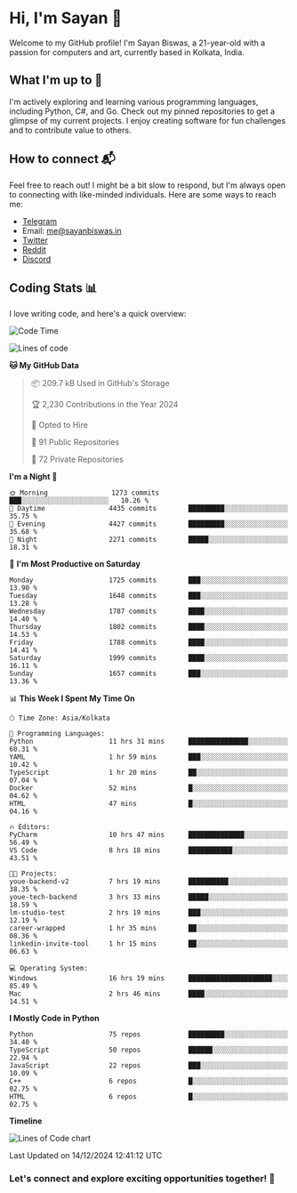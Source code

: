 # Hi, I'm Sayan 👋

Welcome to my GitHub profile! I'm Sayan Biswas, a 21-year-old with a passion for computers and art, currently based in Kolkata, India.

## What I'm up to 🚀

I'm actively exploring and learning various programming languages, including Python, C#, and Go. Check out my pinned repositories to get a glimpse of my current projects. I enjoy creating software for fun challenges and to contribute value to others.

## How to connect 📬

Feel free to reach out! I might be a bit slow to respond, but I'm always open to connecting with like-minded individuals. Here are some ways to reach me:

- [Telegram](https://t.me/dank_as_fuck)
- Email: [me@sayanbiswas.in](mailto:me@sayanbiswas.in)
- [Twitter](https://twitter.com/TheDankDel)
- [Reddit](https://www.reddit.com/user/dank_as_fuck_/)
- [Discord](https://discordapp.com/users/506536929152466945)

## Coding Stats 📊

I love writing code, and here's a quick overview:

<!--START_SECTION:waka-->
![Code Time](http://img.shields.io/badge/Code%20Time-1%2C992%20hrs%2015%20mins-blue)

![Lines of code](https://img.shields.io/badge/From%20Hello%20World%20I%27ve%20Written-6.3%20million%20lines%20of%20code-blue)

**🐱 My GitHub Data** 

> 📦 209.7 kB Used in GitHub's Storage 
 > 
> 🏆 2,230 Contributions in the Year 2024
 > 
> 💼 Opted to Hire
 > 
> 📜 91 Public Repositories 
 > 
> 🔑 72 Private Repositories 
 > 
**I'm a Night 🦉** 

```text
🌞 Morning                1273 commits        ███░░░░░░░░░░░░░░░░░░░░░░   10.26 % 
🌆 Daytime                4435 commits        █████████░░░░░░░░░░░░░░░░   35.75 % 
🌃 Evening                4427 commits        █████████░░░░░░░░░░░░░░░░   35.68 % 
🌙 Night                  2271 commits        █████░░░░░░░░░░░░░░░░░░░░   18.31 % 
```
📅 **I'm Most Productive on Saturday** 

```text
Monday                   1725 commits        ███░░░░░░░░░░░░░░░░░░░░░░   13.90 % 
Tuesday                  1648 commits        ███░░░░░░░░░░░░░░░░░░░░░░   13.28 % 
Wednesday                1787 commits        ████░░░░░░░░░░░░░░░░░░░░░   14.40 % 
Thursday                 1802 commits        ████░░░░░░░░░░░░░░░░░░░░░   14.53 % 
Friday                   1788 commits        ████░░░░░░░░░░░░░░░░░░░░░   14.41 % 
Saturday                 1999 commits        ████░░░░░░░░░░░░░░░░░░░░░   16.11 % 
Sunday                   1657 commits        ███░░░░░░░░░░░░░░░░░░░░░░   13.36 % 
```


📊 **This Week I Spent My Time On** 

```text
🕑︎ Time Zone: Asia/Kolkata

💬 Programming Languages: 
Python                   11 hrs 31 mins      ███████████████░░░░░░░░░░   60.31 % 
YAML                     1 hr 59 mins        ███░░░░░░░░░░░░░░░░░░░░░░   10.42 % 
TypeScript               1 hr 20 mins        ██░░░░░░░░░░░░░░░░░░░░░░░   07.04 % 
Docker                   52 mins             █░░░░░░░░░░░░░░░░░░░░░░░░   04.62 % 
HTML                     47 mins             █░░░░░░░░░░░░░░░░░░░░░░░░   04.16 % 

🔥 Editors: 
PyCharm                  10 hrs 47 mins      ██████████████░░░░░░░░░░░   56.49 % 
VS Code                  8 hrs 18 mins       ███████████░░░░░░░░░░░░░░   43.51 % 

🐱‍💻 Projects: 
youe-backend-v2          7 hrs 19 mins       ██████████░░░░░░░░░░░░░░░   38.35 % 
youe-tech-backend        3 hrs 33 mins       █████░░░░░░░░░░░░░░░░░░░░   18.59 % 
lm-studio-test           2 hrs 19 mins       ███░░░░░░░░░░░░░░░░░░░░░░   12.19 % 
career-wrapped           1 hr 35 mins        ██░░░░░░░░░░░░░░░░░░░░░░░   08.36 % 
linkedin-invite-tool     1 hr 15 mins        ██░░░░░░░░░░░░░░░░░░░░░░░   06.63 % 

💻 Operating System: 
Windows                  16 hrs 19 mins      █████████████████████░░░░   85.49 % 
Mac                      2 hrs 46 mins       ████░░░░░░░░░░░░░░░░░░░░░   14.51 % 
```

**I Mostly Code in Python** 

```text
Python                   75 repos            █████████░░░░░░░░░░░░░░░░   34.40 % 
TypeScript               50 repos            ██████░░░░░░░░░░░░░░░░░░░   22.94 % 
JavaScript               22 repos            ███░░░░░░░░░░░░░░░░░░░░░░   10.09 % 
C++                      6 repos             █░░░░░░░░░░░░░░░░░░░░░░░░   02.75 % 
HTML                     6 repos             █░░░░░░░░░░░░░░░░░░░░░░░░   02.75 % 
```



**Timeline**

![Lines of Code chart](https://raw.githubusercontent.com/Dank-del/Dank-del/main/assets/bar_graph.png)


 Last Updated on 14/12/2024 12:41:12 UTC
<!--END_SECTION:waka-->

### Let's connect and explore exciting opportunities together! 🚀
